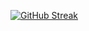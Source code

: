 [![GitHub Streak](http://github-readme-streak-stats.herokuapp.com?user=serhatayata&theme=dark&background=000000)](https://git.io/streak-stats)

